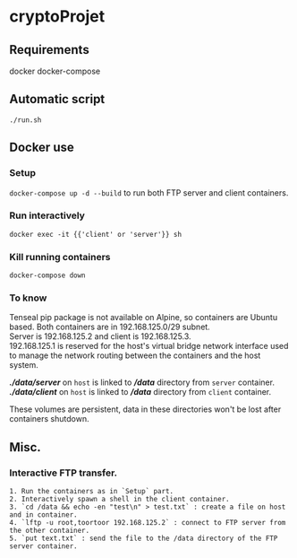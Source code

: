 # **cryptoProjet**

## Requirements
docker
docker-compose

## Automatic script
`./run.sh`

## Docker use

### Setup

``docker-compose up -d --build`` to run both FTP server and client containers.

### Run interactively

``docker exec -it {{'client' or 'server'}} sh``

### Kill running containers

``docker-compose down``

### To know

Tenseal pip package is not available on Alpine, so containers are Ubuntu based.
Both containers are in 192.168.125.0/29 subnet.  
Server is 192.168.125.2 and client is 192.168.125.3.  
192.168.125.1 is reserved for the host's virtual bridge network interface used to manage
the network routing between the containers and the host system.

___./data/server___ on `host` is linked to ___/data___ directory from `server` container.  
___./data/client___ on `host` is linked to ___/data___ directory from `client` container.

These volumes are persistent, data in these directories won't be lost after containers shutdown.

## Misc.

### Interactive FTP transfer.
    1. Run the containers as in `Setup` part.
    2. Interactively spawn a shell in the client container.
    3. `cd /data && echo -en "test\n" > test.txt` : create a file on host and in container.
    4. `lftp -u root,toortoor 192.168.125.2` : connect to FTP server from the other container.
    5. `put text.txt` : send the file to the /data directory of the FTP server container.
